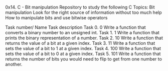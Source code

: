 0x14. C - Bit manipulation
Repository to study the following C Topics: Bit manipulation
Look for the right source of information without too much help
How to manipulate bits and use bitwise operators

Task number/ Name	Task description
Task 0. 0	Write a function that converts a binary number to an unsigned int.
Task 1. 1	Write a function that prints the binary representation of a number.
Task 2. 10	Write a function that returns the value of a bit at a given index.
Task 3. 11	Write a function that sets the value of a bit to 1 at a given index.
Task 4. 100	Write a function that sets the value of a bit to 0 at a given index.
Task 5. 101	Write a function that returns the number of bits you would need to flip to get from one number to another.
